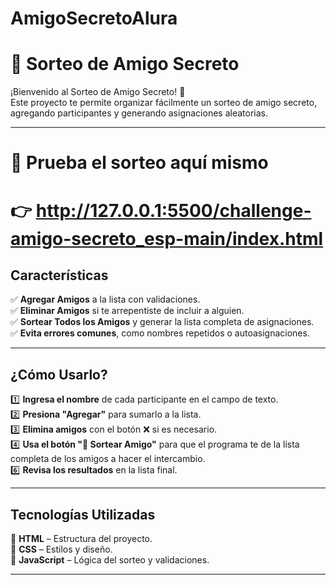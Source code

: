 # AmigoSecretoAlura
# 🎁 Sorteo de Amigo Secreto

¡Bienvenido al Sorteo de Amigo Secreto! 🎉  
Este proyecto te permite organizar fácilmente un sorteo de amigo secreto, agregando participantes y generando asignaciones aleatorias.  

---

# 🔗 Prueba el sorteo aquí mismo
# 👉 http://127.0.0.1:5500/challenge-amigo-secreto_esp-main/index.html


## Características  

✅ **Agregar Amigos** a la lista con validaciones.  
✅ **Eliminar Amigos** si te arrepentiste de incluir a alguien.  
✅ **Sortear Todos los Amigos** y generar la lista completa de asignaciones.  
✅ **Evita errores comunes**, como nombres repetidos o autoasignaciones.  

---

## ¿Cómo Usarlo?  

1️⃣ **Ingresa el nombre** de cada participante en el campo de texto.  
2️⃣ **Presiona "Agregar"** para sumarlo a la lista.  
3️⃣ **Elimina amigos** con el botón ❌ si es necesario.  
4️⃣ **Usa el botón "🎲 Sortear Amigo"** para que el programa te de la lista completa de los amigos a hacer el intercambio.  
6️⃣ **Revisa los resultados** en la lista final.  

---

## Tecnologías Utilizadas  

🔹 **HTML** – Estructura del proyecto.  
🔹 **CSS** – Estilos y diseño.  
🔹 **JavaScript** – Lógica del sorteo y validaciones.  

---

